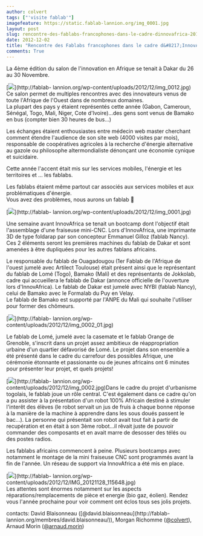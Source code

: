 ```yaml
---
author: colvert
tags: ["'visite fablab'"]
imagefeature: https://static.fablab-lannion.org/img_0001.jpg
layout: post
slug: rencontre-des-fablabs-francophones-dans-le-cadre-dinnovafrica-2012-a-dakar
date: 2012-12-02
title: "Rencontre des Fablabs francophones dans le cadre d&#8217;InnovAfrica 2012 à Dakar"
comments: True
---
```

La 4ème édition du salon de l'innovation en Afrique se tenait à Dakar du 26 au
30 Novembre.

[![](https://static.fablab-lannion.org/img_0012-300x300.jpg)](http://fablab-
lannion.org/wp-content/uploads/2012/12/img_0012.jpg) Ce salon permet de
multiples rencontres avec des innovateurs venus de toute l'Afrique de l'Ouest
dans de nombreux domaines.  
La plupart des pays y étaient représentés cette année (Gabon, Cameroun,
Sénégal, Togo, Mali, Niger, Cote d'Ivoire)…des gens sont venus de Bamako en
bus (compter bien 30 heures de bus…)

Les échanges étaient enthousiastes entre médecin web master cherchant comment
étendre l'audience de son site web (4000 visites par mois), responsable de
coopératives agricoles à la recherche d'énergie alternative au gazole ou
philosophe altermondialiste dénonçant une économie cynique et suicidaire.



Cette année l'accent était mis sur les services mobiles, l'énergie et les
territoires et … les fablabs.

Les fablabs étaient même partout car associés aux services mobiles et aux
problématiques d'énergie.  
Vous avez des problèmes, nous aurons un fablab 🙂

[![](https://static.fablab-lannion.org/img_0001-300x185.jpg)](http://fablab-
lannion.org/wp-content/uploads/2012/12/img_0001.jpg)

Une semaine avant InnovAfrica se tenait un bootcamp dont l'objectif était
l'assemblage d'une fraiseuse mini-CNC. Lors d'InnovAfrica, une imprimante 3D
de type foldarap par son concepteur Emmanuel Gilloz (fablab Nancy). Ces 2
éléments seront les premières machines du fablab de Dakar et sont amenées à
être dupliquées pour les autres fablans africains.

Le responsable du fablab de Ouagadougou (1er Fablab de l'Afrique de l'ouest
jumelé avec Artilect Toulouse) était présent ainsi que le représentant du
fablab de Lomé (Togo), Bamako (Mali) et des représentants de Jokkolab, cadre
qui accueillera le fablab de Dakar (annonce officielle de l'ouverture lors
d'InnovAfrica). Le fablab de Dakar est jumelé avec NYBI (fablab Nancy), celui
de Bamako avec le Formalab du Puy en Velay.  
Le fablab de Bamako est supporté par l'ANPE du Mali qui souhaite l'utiliser
pour former des chômeurs.

[![](https://static.fablab-lannion.org/img_0002_01-300x199.jpg)](http://fablab-
lannion.org/wp-content/uploads/2012/12/img_0002_01.jpg)

Le fablab de Lomé, jumelé avec la casemate et le fablab Orange de Grenoble,
s'inscrit dans un projet assez ambitieux de réappropriation urbaine d'un
quartier défavorisé de Lomé. Le projet dans son ensemble a été présenté dans
le cadre du carrefour des possibles Afrique, une cérémonie étonnante et
passionante ou de jeunes africains ont 6 minutes pour présenter leur projet,
et quels projets!





[![](https://static.fablab-lannion.org/img_0002-150x150.jpg)](http://fablab-
lannion.org/wp-content/uploads/2012/12/img_0002.jpg)Dans le cadre du projet
d'urbanisme togolais, le fablab joue un rôle central. C'est également dans ce
cadre qu'on a pu assister à la présentation d'un robot 100% Africain destiné à
stimuler l'interêt des élèves (le robot servait un jus de fruis à chaque bonne
réponse à la manière de la machine à apprendre dans les sous doués passent le
bac…). La personne qui présentait son robot avait tout fait à partir de
recupération et en était à son 3ème robot…il rêvait juste de pouvoir commander
des composants et en avait marre de desosser des télés ou des postes radios.

Les fablabs africains commencent à peine. Plusieurs bootcamps avec notamment
le montage de la mini fraiseuse CNC sont programmés avant la fin de l'année.
Un réseau de support via InnovAfrica a été mis en place.

[![](https://static.fablab-lannion.org/IMG_20121128_115648-150x150.jpg)](http://fablab-
lannion.org/wp-content/uploads/2012/12/IMG_20121128_115648.jpg)  
Les attentes sont énormes notamment sur les aspects réparations/remplacements
de pièce et energie (bio gaz, éolien). Rendez vous l'année prochaine pour voir
comment ont éclos tous ses jolis projets.

contacts: David Blaisonneau ([@david.blaisonneau](http://fablab-
lannion.org/membres/david.blaisonneau/)), Morgan Richomme
([@colvert](http://fablab-lannion.org/membres/colvert/)), Arnaud Morin
([@arnaud.morin](http://fablab-lannion.org/membres/arnaud.morin/))


